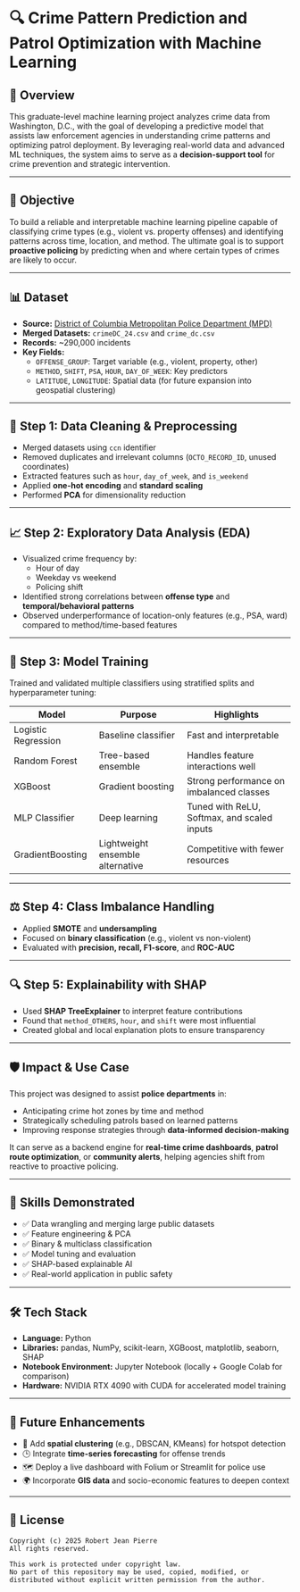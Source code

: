 # 🔍 Crime Pattern Prediction and Patrol Optimization with Machine Learning

## 🧠 Overview

This graduate-level machine learning project analyzes crime data from Washington, D.C., with the goal of developing a predictive model that assists law enforcement agencies in understanding crime patterns and optimizing patrol deployment. By leveraging real-world data and advanced ML techniques, the system aims to serve as a **decision-support tool** for crime prevention and strategic intervention.

---

## 🎯 Objective

To build a reliable and interpretable machine learning pipeline capable of classifying crime types (e.g., violent vs. property offenses) and identifying patterns across time, location, and method. The ultimate goal is to support **proactive policing** by predicting when and where certain types of crimes are likely to occur.

---

## 📊 Dataset

- **Source:** [District of Columbia Metropolitan Police Department (MPD)](https://opendata.dc.gov/)
- **Merged Datasets:** `crimeDC_24.csv` and `crime_dc.csv`
- **Records:** ~290,000 incidents
- **Key Fields:**
  - `OFFENSE_GROUP`: Target variable (e.g., violent, property, other)
  - `METHOD`, `SHIFT`, `PSA`, `HOUR`, `DAY_OF_WEEK`: Key predictors
  - `LATITUDE`, `LONGITUDE`: Spatial data (for future expansion into geospatial clustering)

---

## 🧼 Step 1: Data Cleaning & Preprocessing

- Merged datasets using `ccn` identifier
- Removed duplicates and irrelevant columns (`OCTO_RECORD_ID`, unused coordinates)
- Extracted features such as `hour`, `day_of_week`, and `is_weekend`
- Applied **one-hot encoding** and **standard scaling**
- Performed **PCA** for dimensionality reduction

---

## 📈 Step 2: Exploratory Data Analysis (EDA)

- Visualized crime frequency by:
  - Hour of day
  - Weekday vs weekend
  - Policing shift
- Identified strong correlations between **offense type** and **temporal/behavioral patterns**
- Observed underperformance of location-only features (e.g., PSA, ward) compared to method/time-based features

---

## 🧠 Step 3: Model Training

Trained and validated multiple classifiers using stratified splits and hyperparameter tuning:

| Model               | Purpose                         | Highlights                                  |
|--------------------|----------------------------------|---------------------------------------------|
| Logistic Regression| Baseline classifier              | Fast and interpretable                      |
| Random Forest      | Tree-based ensemble              | Handles feature interactions well           |
| XGBoost            | Gradient boosting                | Strong performance on imbalanced classes    |
| MLP Classifier     | Deep learning                    | Tuned with ReLU, Softmax, and scaled inputs |
| GradientBoosting   | Lightweight ensemble alternative | Competitive with fewer resources            |

---

## ⚖️ Step 4: Class Imbalance Handling

- Applied **SMOTE** and **undersampling**
- Focused on **binary classification** (e.g., violent vs non-violent)
- Evaluated with **precision, recall, F1-score**, and **ROC-AUC**

---

## 🔍 Step 5: Explainability with SHAP

- Used **SHAP TreeExplainer** to interpret feature contributions
- Found that `method_OTHERS`, `hour`, and `shift` were most influential
- Created global and local explanation plots to ensure transparency

---

## 🛡️ Impact & Use Case

This project was designed to assist **police departments** in:

- Anticipating crime hot zones by time and method
- Strategically scheduling patrols based on learned patterns
- Improving response strategies through **data-informed decision-making**

It can serve as a backend engine for **real-time crime dashboards**, **patrol route optimization**, or **community alerts**, helping agencies shift from reactive to proactive policing.

---

## 🧠 Skills Demonstrated

- ✅ Data wrangling and merging large public datasets
- ✅ Feature engineering & PCA
- ✅ Binary & multiclass classification
- ✅ Model tuning and evaluation
- ✅ SHAP-based explainable AI
- ✅ Real-world application in public safety

---

## 🛠️ Tech Stack

- **Language:** Python
- **Libraries:** pandas, NumPy, scikit-learn, XGBoost, matplotlib, seaborn, SHAP
- **Notebook Environment:** Jupyter Notebook (locally + Google Colab for comparison)
- **Hardware:** NVIDIA RTX 4090 with CUDA for accelerated model training

---

## 🔮 Future Enhancements

- 📍 Add **spatial clustering** (e.g., DBSCAN, KMeans) for hotspot detection
- 🕒 Integrate **time-series forecasting** for offense trends
- 🗺️ Deploy a live dashboard with Folium or Streamlit for police use
- 🌍 Incorporate **GIS data** and socio-economic features to deepen context

---

## 📝 License

```text
Copyright (c) 2025 Robert Jean Pierre  
All rights reserved.  

This work is protected under copyright law.  
No part of this repository may be used, copied, modified, or distributed without explicit written permission from the author.
